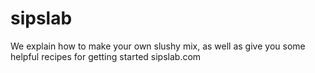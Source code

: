 # sipslab
We explain how to make your own slushy mix, as well as give you some helpful recipes for getting started sipslab.com 

